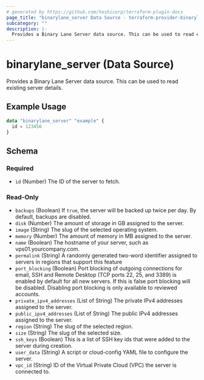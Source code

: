 ```yaml
---
# generated by https://github.com/hashicorp/terraform-plugin-docs
page_title: "binarylane_server Data Source - terraform-provider-binarylane"
subcategory: ""
description: |-
  Provides a Binary Lane Server data source. This can be used to read existing server details.
---
```


# binarylane_server (Data Source)

Provides a Binary Lane Server data source. This can be used to read existing server details.

## Example Usage

```terraform
data "binarylane_server" "example" {
  id = 123456
}
```

<!-- schema generated by tfplugindocs -->
## Schema

### Required

- `id` (Number) The ID of the server to fetch.

### Read-Only

- `backups` (Boolean) If `true`, the server will be backed up twice per day. By default, backups are disabled.
- `disk` (Number) The amount of storage in GB assigned to the server.
- `image` (String) The slug of the selected operating system.
- `memory` (Number) The amount of memory in MB assigned to the server.
- `name` (Boolean) The hostname of your server, such as vps01.yourcompany.com.
- `permalink` (String) A randomly generated two-word identifier assigned to servers in regions that support this feature
- `port_blocking` (Boolean) Port blocking of outgoing connections for email, SSH and Remote Desktop (TCP ports 22, 25, and 3389) is enabled by default for all new servers. If this is false port blocking will be disabled. Disabling port blocking is only available to reviewed accounts.
- `private_ipv4_addresses` (List of String) The private IPv4 addresses assigned to the server.
- `public_ipv4_addresses` (List of String) The public IPv4 addresses assigned to the server.
- `region` (String) The slug of the selected region.
- `size` (String) The slug of the selected size.
- `ssh_keys` (Boolean) This is a list of SSH key ids that were added to the server during creation.
- `user_data` (String) A script or cloud-config YAML file to configure the server.
- `vpc_id` (String) ID of the Virtual Private Cloud (VPC) the server is connected to.
